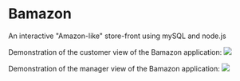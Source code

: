 # Bamazon
An interactive "Amazon-like" store-front using mySQL and node.js

Demonstration of the customer view of the Bamazon application:
![](https://fat.gfycat.com/WastefulDevotedAfricanwildcat.gif)


Demonstration of the manager view of the Bamazon application:
![](https://fat.gfycat.com/FirsthandMeekDrongo.gif)

